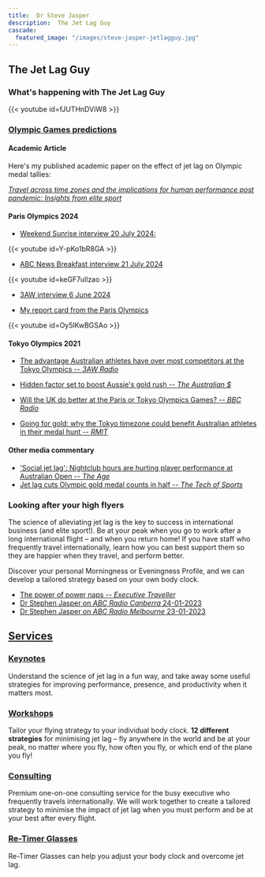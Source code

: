 ```yaml
---
title:  Dr Steve Jasper
description:  The Jet Lag Guy
cascade:
  featured_image: "/images/steve-jasper-jetlagguy.jpg"
---
```


## The Jet Lag Guy

### What's happening with The Jet Lag Guy

{{< youtube id=fJUTHnDViW8 >}}

### [Olympic Games predictions](/olympics/)

#### Academic Article

Here's my published academic paper on the effect of jet lag on Olympic medal tallies:

[*Travel across time zones and the implications for human performance post pandemic: Insights from elite sport*](https://www.frontiersin.org/journals/public-health/articles/10.3389/fpubh.2022.998484/full)

#### Paris Olympics 2024

- [Weekend Sunrise interview 20 July 2024:](https://www.youtube.com/watch?v=Y-pKo1bR8GA)

{{< youtube id=Y-pKo1bR8GA >}}

- [ABC News Breakfast interview 21 July 2024](https://www.youtube.com/watch?v=keGF7ullzao)

{{< youtube id=keGF7ullzao >}}

- [3AW interview 6 June 2024](https://www.3aw.com.au/why-australias-gold-medal-tally-in-paris-is-expected-to-be-cut-in-half/)

- [My report card from the Paris Olympics](https://www.youtube.com/watch?v=Oy5lKwBGSAo)

{{< youtube id=Oy5lKwBGSAo >}}


#### Tokyo Olympics 2021

- [The advantage Australian athletes have over most competitors at the Tokyo Olympics -- *3AW Radio*](https://www.3aw.com.au/the-advantage-australian-athletes-have-over-most-competitors-at-the-tokyo-olympics/)

- [Hidden factor set to boost Aussie's gold rush -- *The Australian $*](https://www.theaustralian.com.au/sport/olympics/jet-lag-expert-predicting-gold-bonanza-for-australian-athletes-in-tokyo/news-story/888cd9ef3a252789e3cd491413d77d9d)
- [Will the UK do better at the Paris or Tokyo Olympics Games? -- *BBC Radio*](https://www.bbc.co.uk/sounds/play/live:bbc_radio_gloucestershire/)
- [Going for gold: why the Tokyo timezone could benefit Australian athletes in their medal hunt -- *RMIT*](https://www.rmit.edu.au/news/all-news/2021/jul/tokyo-olympics)

#### Other media commentary

- ['Social jet lag': Nightclub hours are hurting player performance at Australian Open -- *The Age*](https://www.theage.com.au/sport/tennis/social-jet-lag-nightclub-hours-are-hurting-player-performance-at-australian-open-20230123-p5ceqm.html)
- [Jet lag cuts Olympic gold medal counts in half -- *The Tech of Sports*](https://techofsports.blubrry.net/dr-steve-jasper-the-jet-lag-guy/)

### Looking after your high flyers

The science of alleviating jet lag is the key to success in international business (and elite sport!). Be at your peak when you go to work after a long international flight – and when you return home! If you have staff who frequently travel internationally, learn how you can best support them so they are happier when they travel, and perform better.

Discover your personal Morningness or Eveningness Profile, and we can develop a tailored strategy based on your own body clock.

- [The power of power naps -- *Executive Traveller*](https://www.executivetraveller.com/power-nap-benefits-for-frequent-travellers)
- [Dr Stephen Jasper on *ABC Radio Canberra* 24-01-2023](https://drive.google.com/file/d/1RAcCmV0Taix0MdKt_c1wUeDUEEzrsUf8/view?usp=share_link)
- [Dr Stephen Jasper on *ABC Radio Melbourne* 23-01-2023](https://drive.google.com/file/d/1A_fzTEhHF7aVtiPhCfEoEWesFB9I7Y9T/view?usp=share_link)

## [Services](/consulting)

### [Keynotes](/consulting/keynotes)

Understand the science of jet lag in a fun way, and take away some useful strategies for improving performance, presence, and productivity when it matters most.

### [Workshops](/consulting/workshops)

Tailor your flying strategy to your individual body clock. **12 different strategies** for minimising jet lag – fly anywhere in the world and be at your peak, no matter where you fly, how often you fly, or which end of the plane you fly!

### [Consulting](/consulting)

Premium one-on-one consulting service for the busy executive who frequently travels internationally. We will work together to create a tailored strategy to minimise the impact of jet lag when you must perform and be at your best after every flight.

### [Re-Timer Glasses](/re-timer)

Re-Timer Glasses can help you adjust your body clock and overcome jet lag.
